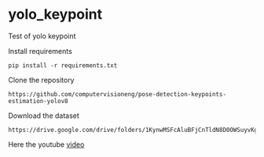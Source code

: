 # yolo_keypoint
Test of yolo keypoint

Install requirements
```
pip install -r requirements.txt
```

Clone the repository
```
https://github.com/computervisioneng/pose-detection-keypoints-estimation-yolov8
```
Download the dataset
```
https://drive.google.com/drive/folders/1KynwMSFcAluBFjCnTldN8D0OWSuyvKgW
```

Here the youtube [video](https://www.youtube.com/watch?v=gA5N54IO1ko)

